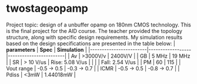 # twostageopamp
Project topic: design of a unbuffer opamp on 180nm CMOS technology. This is the final project for the AID course. The teacher provided the topology structure, along with specific design requirements. My simulation results based on the design specifications are presented in the table below: 
|      **parameters**    |     **Spec**     |     **Simulation**     |
|------------------------|------------------|------------------------|
|           Av           |     >3000V/v     |         2400V/V        |
|           GB           |     5 MHz        |         19 MHz         |
|           SR           |     > 10 V/us    |   Rise: 5.08 V/us      |
|                        |                  |   Fall: 2.54 V/us      |
|           PM           |       60         |         115            |
|       Vout range       |    -0.5 -> 0.5   |       -0.3 -> 0.7      |
|          ICMR          |    -0.5 -> 0.5   |       -0.8 -> 0.7      |
|          Pdiss         |       <3mW       |       1.44018mW        |
